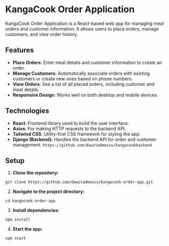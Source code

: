 # KangaCook Order Application

KangaCook Order Application is a React-based web app for managing meal orders and customer information. It allows users to place orders, manage customers, and view order history.

## Features

- **Place Orders**: Enter meal details and customer information to create an order.
- **Manage Customers**: Automatically associate orders with existing customers or create new ones based on phone numbers.
- **View Orders**: See a list of all placed orders, including customer and meal details.
- **Responsive Design**: Works well on both desktop and mobile devices.

## Technologies

- **React**: Frontend library used to build the user interface.
- **Axios**: For making HTTP requests to the backend API.
- **Tailwind CSS**: Utility-first CSS framework for styling the app.
- **Django (Backend)**: Handles the backend API for order and customer management. ```https://github.com/dawitadmassu/kangacookbackend```

## Setup


1. **Clone the repository:**

```git clone https://github.com/dawitadmassu/kangacook-order-app.git```

2. **Navigate to the project directory:**

```cd kangacook-order-app```

3. **Install dependencies:**

```npm install```

4. **Start the app:**

```npm start```
